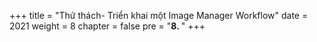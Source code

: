 +++
title = "Thử thách- Triển khai một Image Manager Workflow"
date = 2021
weight = 8
chapter = false
pre = "<b>8. </b>"
+++
